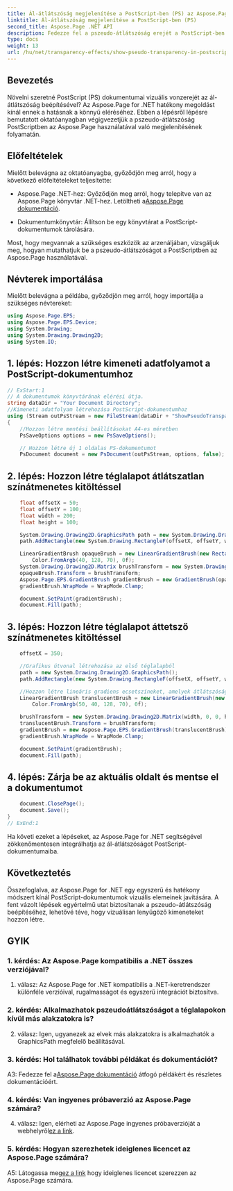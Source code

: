 ```yaml
---
title: Ál-átlátszóság megjelenítése a PostScript-ben (PS) az Aspose.Page segítségével
linktitle: Ál-átlátszóság megjelenítése a PostScript-ben (PS)
second_title: Aspose.Page .NET API
description: Fedezze fel a pszeudo-átlátszóság erejét a PostScript-ben az Aspose.Page for .NET segítségével. Kövesse lépésenkénti útmutatónkat a lenyűgöző vizuális dokumentumokért.
type: docs
weight: 13
url: /hu/net/transparency-effects/show-pseudo-transparency-in-postscript-ps/
---
```

## Bevezetés

Növelni szeretné PostScript (PS) dokumentumai vizuális vonzerejét az ál-átlátszóság beépítésével? Az Aspose.Page for .NET hatékony megoldást kínál ennek a hatásnak a könnyű eléréséhez. Ebben a lépésről lépésre bemutatott oktatóanyagban végigvezetjük a pszeudo-átlátszóság PostScriptben az Aspose.Page használatával való megjelenítésének folyamatán.

## Előfeltételek

Mielőtt belevágna az oktatóanyagba, győződjön meg arról, hogy a következő előfeltételeket teljesítette:

- Aspose.Page .NET-hez: Győződjön meg arról, hogy telepítve van az Aspose.Page könyvtár .NET-hez. Letöltheti a[Aspose.Page dokumentáció](https://reference.aspose.com/page/net/).

- Dokumentumkönyvtár: Állítson be egy könyvtárat a PostScript-dokumentumok tárolására.

Most, hogy megvannak a szükséges eszközök az arzenáljában, vizsgáljuk meg, hogyan mutathatjuk be a pszeudo-átlátszóságot a PostScriptben az Aspose.Page használatával.

## Névterek importálása

Mielőtt belevágna a példába, győződjön meg arról, hogy importálja a szükséges névtereket:

```csharp
using Aspose.Page.EPS;
using Aspose.Page.EPS.Device;
using System.Drawing;
using System.Drawing.Drawing2D;
using System.IO;
```

## 1. lépés: Hozzon létre kimeneti adatfolyamot a PostScript-dokumentumhoz

```csharp
// ExStart:1
// A dokumentumok könyvtárának elérési útja.
string dataDir = "Your Document Directory";
//Kimeneti adatfolyam létrehozása PostScript-dokumentumhoz
using (Stream outPsStream = new FileStream(dataDir + "ShowPseudoTransparency_outPS.ps", FileMode.Create))
{
	//Hozzon létre mentési beállításokat A4-es méretben
	PsSaveOptions options = new PsSaveOptions();

	// Hozzon létre új 1 oldalas PS-dokumentumot
	PsDocument document = new PsDocument(outPsStream, options, false);
```

## 2. lépés: Hozzon létre téglalapot átlátszatlan színátmenetes kitöltéssel

```csharp
	float offsetX = 50;
	float offsetY = 100;
	float width = 200;
	float height = 100;

	System.Drawing.Drawing2D.GraphicsPath path = new System.Drawing.Drawing2D.GraphicsPath();
	path.AddRectangle(new System.Drawing.RectangleF(offsetX, offsetY, width, height));

	LinearGradientBrush opaqueBrush = new LinearGradientBrush(new RectangleF(0, 0, 200, 100), Color.FromArgb(0, 0, 0),
		Color.FromArgb(40, 128, 70), 0f);
	System.Drawing.Drawing2D.Matrix brushTransform = new System.Drawing.Drawing2D.Matrix(width, 0, 0, height, offsetX, offsetY);
	opaqueBrush.Transform = brushTransform;
	Aspose.Page.EPS.GradientBrush gradientBrush = new GradientBrush(opaqueBrush);
	gradientBrush.WrapMode = WrapMode.Clamp;

	document.SetPaint(gradientBrush);
	document.Fill(path);
```

## 3. lépés: Hozzon létre téglalapot áttetsző színátmenetes kitöltéssel

```csharp
	offsetX = 350;

	//Grafikus útvonal létrehozása az első téglalapból
	path = new System.Drawing.Drawing2D.GraphicsPath();
	path.AddRectangle(new System.Drawing.RectangleF(offsetX, offsetY, width, height));

	//Hozzon létre lineáris gradiens ecsetszíneket, amelyek átlátszósága nem 255, hanem 150 és 50. Tehát áttetsző.
	LinearGradientBrush translucentBrush = new LinearGradientBrush(new RectangleF(0, 0, width, height), Color.FromArgb(150, 0, 0, 0),
		Color.FromArgb(50, 40, 128, 70), 0f);

	brushTransform = new System.Drawing.Drawing2D.Matrix(width, 0, 0, height, offsetX, offsetY);
	translucentBrush.Transform = brushTransform;
	gradientBrush = new Aspose.Page.EPS.GradientBrush(translucentBrush);
	gradientBrush.WrapMode = WrapMode.Clamp;

	document.SetPaint(gradientBrush);
	document.Fill(path);
```

## 4. lépés: Zárja be az aktuális oldalt és mentse el a dokumentumot

```csharp
	document.ClosePage();
	document.Save();
}
// ExEnd:1
```

Ha követi ezeket a lépéseket, az Aspose.Page for .NET segítségével zökkenőmentesen integrálhatja az ál-átlátszóságot PostScript-dokumentumaiba.

## Következtetés

Összefoglalva, az Aspose.Page for .NET egy egyszerű és hatékony módszert kínál PostScript-dokumentumok vizuális elemeinek javítására. A fent vázolt lépések egyértelmű utat biztosítanak a pszeudo-átlátszóság beépítéséhez, lehetővé téve, hogy vizuálisan lenyűgöző kimeneteket hozzon létre.

## GYIK

### 1. kérdés: Az Aspose.Page kompatibilis a .NET összes verziójával?

1. válasz: Az Aspose.Page for .NET kompatibilis a .NET-keretrendszer különféle verzióival, rugalmasságot és egyszerű integrációt biztosítva.

### 2. kérdés: Alkalmazhatok pszeudoátlátszóságot a téglalapokon kívül más alakzatokra is?

2. válasz: Igen, ugyanezek az elvek más alakzatokra is alkalmazhatók a GraphicsPath megfelelő beállításával.

### 3. kérdés: Hol találhatok további példákat és dokumentációt?

 A3: Fedezze fel a[Aspose.Page dokumentáció](https://reference.aspose.com/page/net/) átfogó példákért és részletes dokumentációért.

### 4. kérdés: Van ingyenes próbaverzió az Aspose.Page számára?

 4. válasz: Igen, elérheti az Aspose.Page ingyenes próbaverzióját a webhelyről[ez a link](https://releases.aspose.com/).

### 5. kérdés: Hogyan szerezhetek ideiglenes licencet az Aspose.Page számára?

 A5: Látogassa meg[ez a link](https://purchase.aspose.com/temporary-license/) hogy ideiglenes licencet szerezzen az Aspose.Page számára.